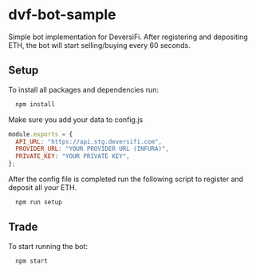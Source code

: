 # dvf-bot-sample

Simple bot implementation for DeversiFi.
After registering and depositing ETH, the bot will start selling/buying every 60 seconds.

## Setup

To install all packages and dependencies run:

```bash
  npm install
```

Make sure you add your data to config.js

```js
module.exports = {
  API_URL: "https://api.stg.deversifi.com",
  PROVIDER_URL: "YOUR PROVIDER URL (INFURA)",
  PRIVATE_KEY: "YOUR PRIVATE KEY",
};
```

After the config file is completed run the following script to register and deposit all your ETH.

```bash
  npm run setup
```

## Trade

To start running the bot:

```bash
  npm start
```
